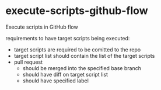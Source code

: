 # execute-scripts-github-flow

Execute scripts in GitHub flow

requirements to have target scripts being executed:
- target scripts are required to be comitted to the repo
- target script list should contain the list of the target scripts
- pull request
  - should be merged into the specified base branch
  - should have diff on target script list
  - should have specified label

